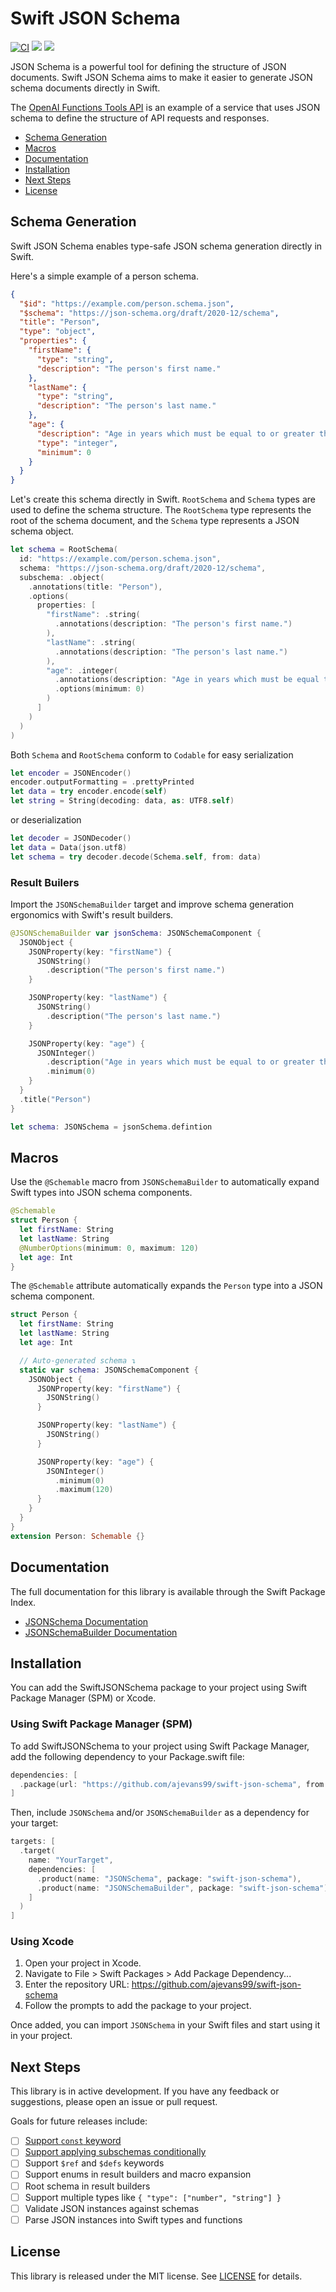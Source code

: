 # Swift JSON Schema

[![CI](https://github.com/ajevans99/swift-json-schema/actions/workflows/ci.yml/badge.svg)](https://github.com/ajevans99/swift-json-schema/actions/workflows/ci.yml)
[![](https://img.shields.io/endpoint?url=https%3A%2F%2Fswiftpackageindex.com%2Fapi%2Fpackages%2Fajevans99%2Fswift-json-schema%2Fbadge%3Ftype%3Dswift-versions)](https://swiftpackageindex.com/ajevans99/swift-json-schema)
[![](https://img.shields.io/endpoint?url=https%3A%2F%2Fswiftpackageindex.com%2Fapi%2Fpackages%2Fajevans99%2Fswift-json-schema%2Fbadge%3Ftype%3Dplatforms)](https://swiftpackageindex.com/ajevans99/swift-json-schema)

JSON Schema is a powerful tool for defining the structure of JSON documents. Swift JSON Schema aims to make it easier to generate JSON schema documents directly in Swift.

The [OpenAI Functions Tools API](https://platform.openai.com/docs/api-reference/assistants/createAssistant#assistants-createassistant-tools) is an example of a service that uses JSON schema to define the structure of API requests and responses.

* [Schema Generation](#schema-generation)
* [Macros](#macros)
* [Documentation](#documentation)
* [Installation](#installation)
* [Next Steps](#next-steps)
* [License](#license)

## Schema Generation

Swift JSON Schema enables type-safe JSON schema generation directly in Swift.

Here's a simple example of a person schema.

```json
{
  "$id": "https://example.com/person.schema.json",
  "$schema": "https://json-schema.org/draft/2020-12/schema",
  "title": "Person",
  "type": "object",
  "properties": {
    "firstName": {
      "type": "string",
      "description": "The person's first name."
    },
    "lastName": {
      "type": "string",
      "description": "The person's last name."
    },
    "age": {
      "description": "Age in years which must be equal to or greater than zero.",
      "type": "integer",
      "minimum": 0
    }
  }
}
```

Let's create this schema directly in Swift. `RootSchema` and `Schema` types are used to define the schema structure. The `RootSchema` type represents the root of the schema document, and the `Schema` type represents a JSON schema object.

```swift
let schema = RootSchema(
  id: "https://example.com/person.schema.json",
  schema: "https://json-schema.org/draft/2020-12/schema",
  subschema: .object(
    .annotations(title: "Person"),
    .options(
      properties: [
        "firstName": .string(
          .annotations(description: "The person's first name.")
        ),
        "lastName": .string(
          .annotations(description: "The person's last name.")
        ),
        "age": .integer(
          .annotations(description: "Age in years which must be equal to or greater than zero."),
          .options(minimum: 0)
        )
      ]
    )
  )
)
```

Both `Schema` and `RootSchema` conform to `Codable` for easy serialization

```swift
let encoder = JSONEncoder()
encoder.outputFormatting = .prettyPrinted
let data = try encoder.encode(self)
let string = String(decoding: data, as: UTF8.self)
```

or deserialization

```swift
let decoder = JSONDecoder()
let data = Data(json.utf8)
let schema = try decoder.decode(Schema.self, from: data)
```

### Result Builers

Import the `JSONSchemaBuilder` target and improve schema generation ergonomics with Swift's result builders.

```swift
@JSONSchemaBuilder var jsonSchema: JSONSchemaComponent {
  JSONObject {
    JSONProperty(key: "firstName") {
      JSONString()
        .description("The person's first name.")
    }

    JSONProperty(key: "lastName") {
      JSONString()
        .description("The person's last name.")
    }

    JSONProperty(key: "age") {
      JSONInteger()
        .description("Age in years which must be equal to or greater than zero.")
        .minimum(0)
    }
  }
  .title("Person")
}

let schema: JSONSchema = jsonSchema.defintion
```

## Macros

Use the `@Schemable` macro from `JSONSchemaBuilder` to automatically expand Swift types into JSON schema components.

```swift
@Schemable
struct Person {
  let firstName: String
  let lastName: String
  @NumberOptions(minimum: 0, maximum: 120)
  let age: Int
}
```

The `@Schemable` attribute automatically expands the `Person` type into a JSON schema component.

```swift
struct Person {
  let firstName: String
  let lastName: String
  let age: Int

  // Auto-generated schema ↴
  static var schema: JSONSchemaComponent {
    JSONObject {
      JSONProperty(key: "firstName") {
        JSONString()
      }

      JSONProperty(key: "lastName") {
        JSONString()
      }

      JSONProperty(key: "age") {
        JSONInteger()
          .minimum(0)
          .maximum(120)
      }
    }
  }
}
extension Person: Schemable {}
```

## Documentation

The full documentation for this library is available through the Swift Package Index.

- [JSONSchema Documentation](https://swiftpackageindex.com/ajevans99/swift-json-schema/main/documentation/jsonschema)
- [JSONSchemaBuilder Documentation](https://swiftpackageindex.com/ajevans99/swift-json-schema/main/documentation/jsonschemabuilder)

## Installation

You can add the SwiftJSONSchema package to your project using Swift Package Manager (SPM) or Xcode.

### Using Swift Package Manager (SPM)

To add SwiftJSONSchema to your project using Swift Package Manager, add the following dependency to your Package.swift file:

```swift
dependencies: [
  .package(url: "https://github.com/ajevans99/swift-json-schema", from: "1.0.0")
]
```

Then, include `JSONSchema` and/or `JSONSchemaBuilder` as a dependency for your target:

```swift
targets: [
  .target(
    name: "YourTarget",
    dependencies: [
      .product(name: "JSONSchema", package: "swift-json-schema"),
      .product(name: "JSONSchemaBuilder", package: "swift-json-schema"),
    ]
  )
]
```

### Using Xcode

1. Open your project in Xcode.
2. Navigate to File > Swift Packages > Add Package Dependency...
3. Enter the repository URL: https://github.com/ajevans99/swift-json-schema
4. Follow the prompts to add the package to your project.

Once added, you can import `JSONSchema` in your Swift files and start using it in your project.

## Next Steps

This library is in active development. If you have any feedback or suggestions, please open an issue or pull request.

Goals for future releases include:
- [ ] [Support `const` keyword](https://json-schema.org/understanding-json-schema/reference/const#constant-values)
- [ ] [Support applying subschemas conditionally](https://json-schema.org/understanding-json-schema/reference/conditionals)
- [ ] Support `$ref` and `$defs` keywords
- [ ] Support enums in result builders and macro expansion
- [ ] Root schema in result builders
- [ ] Support multiple types like `{ "type": ["number", "string"] }`
- [ ] Validate JSON instances against schemas
- [ ] Parse JSON instances into Swift types and functions

## License

This library is released under the MIT license. See [LICENSE](LICENSE) for details.
